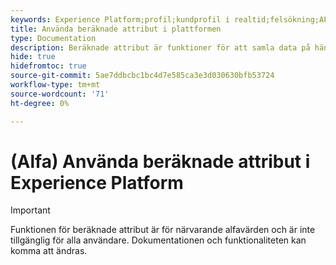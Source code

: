 ```yaml
---
keywords: Experience Platform;profil;kundprofil i realtid;felsökning;API
title: Använda beräknade attribut i plattformen
type: Documentation
description: Beräknade attribut är funktioner för att samla data på händelsenivå i profilnivåattribut. Funktionerna beräknas automatiskt så att de kan användas för segmentering, aktivering och personalisering.
hide: true
hidefromtoc: true
source-git-commit: 5ae7ddbcbc1bc4d7e585ca3e3d030630bfb53724
workflow-type: tm+mt
source-wordcount: '71'
ht-degree: 0%

---
```



# (Alfa) Använda beräknade attribut i Experience Platform

>[!IMPORTANT]
>
>Funktionen för beräknade attribut är för närvarande alfavärden och är inte tillgänglig för alla användare. Dokumentationen och funktionaliteten kan komma att ändras.